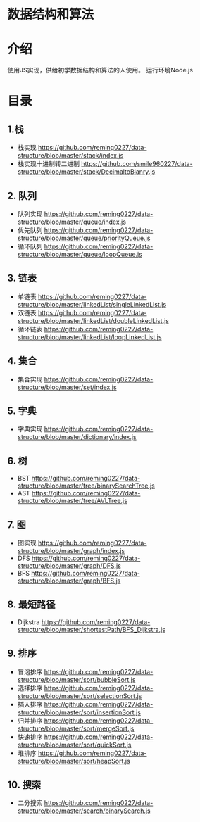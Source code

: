 # 数据结构和算法

# 介绍
使用JS实现，供给初学数据结构和算法的人使用。
运行环境Node.js

# 目录

## 1.栈
* 栈实现 https://github.com/reming0227/data-structure/blob/master/stack/index.js
* 栈实现十进制转二进制 https://github.com/smile960227/data-structure/blob/master/stack/DecimaltoBianry.js

## 2. 队列
* 队列实现 https://github.com/reming0227/data-structure/blob/master/queue/index.js
* 优先队列 https://github.com/reming0227/data-structure/blob/master/queue/priorityQueue.js
* 循环队列 https://github.com/reming0227/data-structure/blob/master/queue/loopQueue.js

## 3. 链表
* 单链表 https://github.com/reming0227/data-structure/blob/master/linkedList/singleLinkedList.js
* 双链表 https://github.com/reming0227/data-structure/blob/master/linkedList/doubleLinkedList.js
* 循环链表 https://github.com/reming0227/data-structure/blob/master/linkedList/loopLinkedList.js

## 4. 集合
* 集合实现 https://github.com/reming0227/data-structure/blob/master/set/index.js

## 5. 字典
* 字典实现 https://github.com/reming0227/data-structure/blob/master/dictionary/index.js

## 6. 树
* BST https://github.com/reming0227/data-structure/blob/master/tree/binarySearchTree.js
* AST https://github.com/reming0227/data-structure/blob/master/tree/AVLTree.js

## 7. 图
* 图实现 https://github.com/reming0227/data-structure/blob/master/graph/index.js
* DFS https://github.com/reming0227/data-structure/blob/master/graph/DFS.js
* BFS https://github.com/reming0227/data-structure/blob/master/graph/BFS.js

## 8. 最短路径
* Dijkstra https://github.com/reming0227/data-structure/blob/master/shortestPath/BFS_Dijkstra.js

## 9. 排序
* 冒泡排序 https://github.com/reming0227/data-structure/blob/master/sort/bubbleSort.js
* 选择排序 https://github.com/reming0227/data-structure/blob/master/sort/selectionSort.js
* 插入排序 https://github.com/reming0227/data-structure/blob/master/sort/insertionSort.js
* 归并排序 https://github.com/reming0227/data-structure/blob/master/sort/mergeSort.js
* 快速排序 https://github.com/reming0227/data-structure/blob/master/sort/quickSort.js
* 堆排序 https://github.com/reming0227/data-structure/blob/master/sort/heapSort.js

## 10. 搜索
* 二分搜索 https://github.com/reming0227/data-structure/blob/master/search/binarySearch.js
